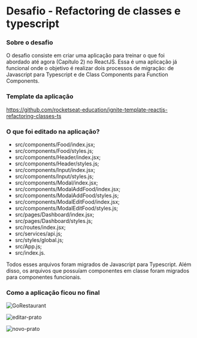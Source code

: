 # Desafio - Refactoring de classes e typescript

### Sobre o desafio

O desafio consiste em criar uma aplicação para treinar o que foi abordado até agora (Capítulo 2) no ReactJS.
Essa é uma aplicação já funcional onde o objetivo é realizar dois processos de migração: de Javascript para Typescript e de Class Components para Function Components.

### Template da aplicação
https://github.com/rocketseat-education/ignite-template-reactjs-refactoring-classes-ts

### O que foi editado na aplicação?
- src/components/Food/index.jsx;
- src/components/Food/styles.js;
- src/components/Header/index.jsx;
- src/components/Header/styles.js;
- src/components/Input/index.jsx;
- src/components/Input/styles.js;
- src/components/Modal/index.jsx;
- src/components/ModalAddFood/index.jsx;
- src/components/ModalAddFood/styles.js;
- src/components/ModalEditFood/index.jsx;
- src/components/ModalEditFood/styles.js;
- src/pages/Dashboard/index.jsx;
- src/pages/Dashboard/styles.js;
- src/routes/index.jsx;
- src/services/api.js;
- src/styles/global.js;
- src/App.js;
- src/index.js.

Todos esses arquivos foram migrados de Javascript para Typescript. Além disso, os arquivos que possuíam componentes em classe foram migrados para componentes funcionais.

### Como a aplicação ficou no final

![GoRestaurant](https://user-images.githubusercontent.com/26827923/133707714-bcc7229d-261b-461a-9221-df303a218c53.png)

![editar-prato](https://user-images.githubusercontent.com/26827923/133707892-337f4226-1bfc-4a97-a34d-cb2a544f1d0e.png)

![novo-prato](https://user-images.githubusercontent.com/26827923/133707971-190ba8e7-93e7-4029-b0e4-cfe8421328de.png)
